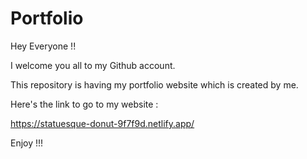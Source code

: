 # Portfolio

Hey Everyone !!

I welcome you all to my Github account.

This repository is having my portfolio website which is created by me.

Here's the link to go to my website :

https://statuesque-donut-9f7f9d.netlify.app/

Enjoy !!!
